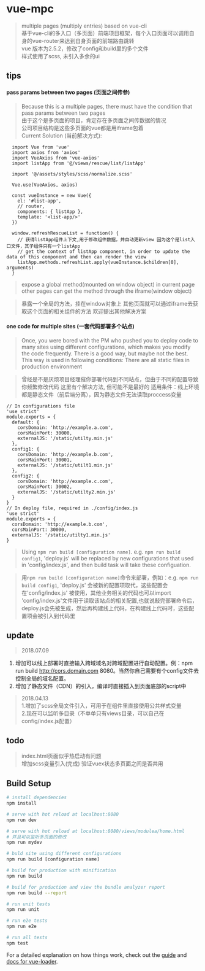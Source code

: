 # vue-mpc

> multiple pages (multiply entries) based on vue-cli  
> 基于vue-cli的多入口（多页面）前端项目框架，每个入口页面可以调用自身的vue-router来达到自身页面的前端路由跳转  
> vue 版本为2.5.2，修改了config和build里的多个文件  
> 样式使用了scss, 未引入多余的ui  

## tips
#### pass params between two pages (页面之间传参)
> Because this is a multiple pages, there must have the condition that pass params between two pages  
> 由于这个是多页面的项目，肯定存在多页面之间传数据的情况  
> 公司项目结构是这些多页面的vue都是用iframe包着  
> Current Solution (当前解决方式):  

``` 
  import Vue from 'vue'  
  import axios from 'axios'  
  import VueAxios from 'vue-axios'  
  import listApp from '@/views/rescue/list/listApp'  

  import '@/assets/styles/scss/normalize.scss'  

  Vue.use(VueAxios, axios)  

  const vueInstance = new Vue({  
    el: '#list-app',  
    // router,  
    components: { listApp },  
    template: '<list-app/>'  
  })  

  window.refreshRescueList = function() {  
    // 获得listApp组件上下文,用于修改组件数据，并自动更新view 因为这个是list入口文件，其子组件只有一个listApp  
    // get the context of listApp component, in order to update the data of this component and then can render the view  
    listApp.methods.refreshList.apply(vueInstance.$children[0], arguments)  
  }  
``` 
> expose a global method(mounted on window object) in current page  
> other pages can get the method through the iframe(window object)  

> 暴露一个全局的方法，挂在window对象上
> 其他页面就可以通过iframe去获取这个页面的相关组件的方法
> 欢迎提出其他解决方案

#### one code for multiple sites (一套代码部署多个站点)
> Once, you were bored with the PM who pushed you to deploy code to many sites using different configurations, which makes you modify the code frequently.
> There is a good way, but maybe not the best.
> This way is used in following conditions:
> There are all static files in production environment

> 曾经是不是厌烦项目经理催你部署代码到不同站点，但由于不同的配置导致你频繁修改代码
> 这里有个解决方法, 但可能不是最好的
> 适用条件：线上环境都是静态文件（前后端分离），因为静态文件无法读取proccess变量
````
// In configurations file
'use strict'
module.exports = {
  default: {
    corsDomain: 'http://example.a.com',
    corsMainPort: 30000,
    externalJS: '/static/utilty.min.js'
  },
  config1: {
    corsDomain: 'http://example.b.com',
    corsMainPort: 30001,
    externalJS: '/static/utilt1.min.js'
  },
  config2: {
    corsDomain: 'http://example.c.com',
    corsMainPort: 30002,
    externalJS: '/static/utilty2.min.js'
  }
}
// In deploy file, required in ./config/index.js
'use strict'
module.exports = {
  corsDomain: 'http://example.b.com',
  corsMainPort: 30000,
  externalJS: '/static/utilty1.min.js'
}

````
> Using `npm run build [configuration name]`. e.g. `npm run build config1`, 'deploy.js' will be replaced by new configurations that used in 'config/index.js', and then build task will take these configuation.

> 用`npm run build [configuration name]`命令来部署，例如：e.g. `npm run build config1`, 'deploy.js' 会被新的配置项取代，这些配置会在'config/index.js' 被使用，其他业务相关的代码也可以import 'config/index.js'文件用于读取该站点的相关配置,也就说敲完部署命令后，deploy.js会先被生成，然后再构建线上代码，在构建线上代码时，这些配置项会被引入到代码里  

## update
> 2018.07.09
  1. 增加可以线上部署时直接输入跨域域名对跨域配置进行自动配置。例：npm run build http://cors.domain.com 8080。当然你自己需要有个config文件去控制全局的域名配置。
  2. 增加了静态文件（CDN）的引入，编译时直接插入到页面底部的script中
> 2018.04.13   
  1.增加了scss全局文件引入，可用于在组件里直接使用公共样式变量   
  2.现在可以监听多目录（不单单只有views目录，可以自己在config/index.js配置）  

## todo
> index.html页面似乎热启动有问题  
> 增加scss变量引入(完成) 
> 验证vuex状态多页面之间是否共用  


## Build Setup

``` bash
# install dependencies
npm install

# serve with hot reload at localhost:8080
npm run dev

# serve with hot reload at localhost:8080/views/modulea/home.html
# 并且可以监听多页面的修改
npm run mydev

# buld site using different configurations
npm run build [configuration name]

# build for production with minification
npm run build

# build for production and view the bundle analyzer report
npm run build --report

# run unit tests
npm run unit

# run e2e tests
npm run e2e

# run all tests
npm test
```

For a detailed explanation on how things work, check out the [guide](http://vuejs-templates.github.io/webpack/) and [docs for vue-loader](http://vuejs.github.io/vue-loader).
